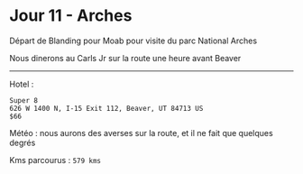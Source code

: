 # Jour 11 - Arches
Départ de Blanding pour Moab pour visite du parc National Arches

Nous dinerons au Carls Jr sur la route une heure avant Beaver

--------------------------------------------------------------------------------

Hotel :

```
Super 8
626 W 1400 N, I-15 Exit 112, Beaver, UT 84713 US 
$66
```

Météo : nous aurons des averses sur la route, et il ne fait que quelques degrés

Kms parcourus : `579 kms`
